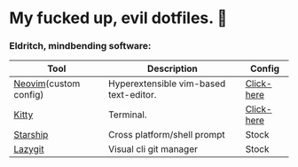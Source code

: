# My fucked up, evil dotfiles. 👺

### Eldritch, mindbending software:
| Tool | Description | Config |
|---   | --- | --- |
| [Neovim](https://neovim.io/)(custom config) | Hyperextensible vim-based text-editor. | [Click-here](https://github.com/Dibbli/dotfiles/blob/main/.config/nvim/init.lua) |
| [Kitty](https://sw.kovidgoyal.net/kitty/) | Terminal. | [Click-here](https://github.com/Dibbli/dotfiles/tree/main/.config/kitty) |
| [Starship](https://starship.rs/) | Cross platform/shell prompt | Stock |
| [Lazygit](https://github.com/jesseduffield/lazygit) | Visual cli git manager  | Stock |

